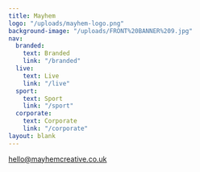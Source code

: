 ```yaml
---
title: Mayhem
logo: "/uploads/mayhem-logo.png"
background-image: "/uploads/FRONT%20BANNER%209.jpg"
nav:
  branded:
    text: Branded
    link: "/branded"
  live:
    text: Live
    link: "/live"
  sport:
    text: Sport
    link: "/sport"
  corporate:
    text: Corporate
    link: "/corporate"
layout: blank
---
```


hello@mayhemcreative.co.uk
